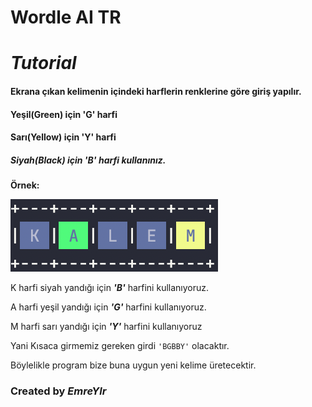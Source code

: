 # Wordle AI TR

# _**Tutorial**_

#### Ekrana çıkan kelimenin içindeki harflerin renklerine göre giriş yapılır.

#### Yeşil(Green) için 'G' harfi

#### Sarı(Yellow) için 'Y' harfi

##### Siyah(Black) için 'B' harfi kullanınız.

**Örnek:**

![This is an image](PNG/Tutorial.png)

K harfi siyah yandığı için _**'B'**_ harfini kullanıyoruz.

 A harfi yeşil yandığı için _**'G'**_ harfini kullanıyoruz.

 M harfi sarı yandığı için **_'Y'_** harfini kullanıyoruz

Yani Kısaca girmemiz gereken girdi `'BGBBY'` olacaktır.

Böylelikle program bize buna uygun yeni kelime üretecektir.

### Created by _**EmreYlr**_
